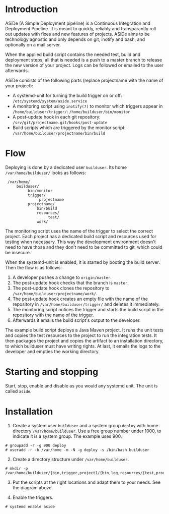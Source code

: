 # Introduction

ASiDe (A Simple Deployment pipeline) is a Continuous Integration and Deployment Pipeline. It is meant to quickly, reliably and transparantly roll out updates with fixes and new features of projects. ASiDe aims to be technology agnostic and only depends on git, inotify and bash, and optionally on a mail server.

When the applied build script contains the needed test, build and deployment steps, all that is needed is a push to a master branch to release the new version of your project. Logs can be followed or emailed to the user afterwards.

ASiDe consists of the following parts (replace projectname with the name of your project):

* A systemd-unit for turning the build trigger on or off: `/etc/systemd/system/aside.service`
* A monitoring script using `inotify(7)` to monitor which triggers appear in `/home/builduser/trigger/`: `/home/builduser/bin/monitor`
* A post-update hook in each git repository: `/srv/git/projectname.git/hooks/post-update`
* Build scripts which are triggered by the monitor script: `/var/home/builduser/projectname/bin/build`

# Flow

Deploying is done by a dedicated user `builduser`. Its home `/var/home/builduser/` looks as follows:

```
 /var/home/
 	 builduser/
 		  bin/monitor
 		  trigger/
 			   projectname
 		  projectname/
 	 		  bin/build
 	 		  resources/
 		 		   test/
 		 	  work/
```

The monitoring script uses the name of the trigger to select the correct project. Each project has a dedicated build script and resources used for testing when necessary. This way the development environment doesn't need to have those and they don't need to be committed to git, which could be insecure.

When the systemd-unit is enabled, it is started by booting the build server. Then the flow is as follows:

1. A developer pushes a change to `origin/master`.
2. The post-update hook checks that the branch is `master`.
3. The post-update hook clones the repository to `/var/home/builduser/projectname/work/`.
4. The post-update hook creates an empty file with the name of the repository in `/var/home/builduser/trigger/` and deletes it immediately.
5. The monitoring script notices the trigger and starts the build script in the repository with the name of the trigger.
6. Afterwards it emails the build script's output to the developer.

The example build script deploys a Java Maven project. It runs the unit tests and copies the test resources to the project to run the integration tests. It then packages the project and copies the artifact to an installation directory, to which builduser must have writing rights. At last, it emails the logs to the developer and empties the working directory.

# Starting and stopping

Start, stop, enable and disable as you would any systemd unit. The unit is called `aside`.

# Installation

1. Create a system user `builduser` and a system group `deploy` with home directory `/var/home/builduser`. Use a free group number under 1000, to indicate it is a system group. The example uses 900.

```
# groupadd -r -g 900 deploy
# useradd -r -b /var/home -m -N -g deploy -s /bin/bash builduser
```

2. Create a directory structure under `/var/home/builduser`.

```
# mkdir -p /var/home/builduser/{bin,trigger,project1/{bin,log,resources/{test,prod},work}}
```

3. Put the scripts at the right locations and adapt them to your needs. See the diagram above.

4. Enable the triggers.

```
# systemd enable aside
```

